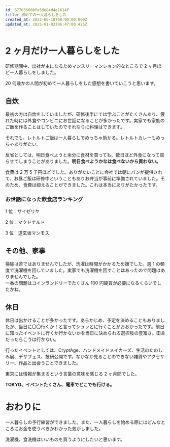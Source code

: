 ```yaml
---
id: 67763660bfa5de04d4e1614f
title: 初めての一人暮らしをした
created_at: 2022-06-10T00:00:00.000Z
updated_at: 2025-01-02T06:47:00.425Z
---
```


<h1>2 ヶ月だけ一人暮らしをした</h1>
<p>研修期間中、出社が主になるためマンスリーマンション的なところで 2 ヶ月ほど一人暮らしをしました。</p>
<p>20 何歳かの人間が初めて一人暮らしをした感想を書いていこうと思います。</p>
<h2>自炊</h2>
<p>最初の方は自炊をしていましたが、研修後半にでは学ぶことがたくさんあり、疲れた時には外食やコンビニにお世話になることが多かったです。実家でも家族のご飯を作ることはしていたのでそれなりに料理はできます。</p>
<p>それでも、レトルトご飯は一人暮らしでめっちゃ助かる。レトルトカレーもめっちゃありがたい。</p>
<p>反省としては、明日食べようと余分に食材を買っても、数日ほど外食になって腐らせてしまうことがありました。<strong>明日食べようかなは食べないから買わない。</strong></p>
<p>食費は 2 万 5 千円ほどでした。ありがたいことに会社では朝にパンが提供されて、お昼ご飯は研修中ということもありお弁当が事前に準備されていました。そのため、食費は抑えることができました。これは本当にありがたかったです。</p>
<h3>お世話になった飲食店ランキング</h3>
<p>1 位：サイゼリヤ</p>
<p>2 位：マクドナルド</p>
<p>3 位：道玄坂マンモス</p>
<h2>その他、家事</h2>
<p>掃除は苦ではありませんでしたが、洗濯は時間がかかるため嫌でした。週 1 の頻度で洗濯機を回していました。実家でも洗濯機を回すことはあったので問題はありませんでした。<br>
一番の問題はコインランドリーでたくさん 100 円硬貨が必要になるくらいでしたかね。</p>
<h2>休日</h2>
<p>休日は出かけることが多かったです。あらかじめ、予定を決めることもありましたが、当日に〇〇行くか！と言ってシュッとに行くことがおおかったです。前日に知ったイベントに行くか行かないかを当日に決められる選択肢の豊富さ。田舎だったらこうは行かない。</p>
<p>行ったイベントとしては、CryptAge、ハンドメイドメイカーズ、生活のたのしみ展、デザフェス、技研公開です。なかなか見ることのできない雑貨やアクセサリー、作品と出会うことできました。</p>
<p>東京には情報が集まるという言葉の意味を感じる 2 ヶ月間でした。</p>
<p><strong>TOKYO、イベントたくさん、電車でどこでも行ける。</strong></p>
<h1>おわりに</h1>
<p>一人暮らしの予行練習ができました。また、一人暮らしを始める際にはどんなところにお金を使うべきかわかった気がしました。</p>
<p>洗濯機、食洗機はいいものを買うようにしたいと思います。</p>
